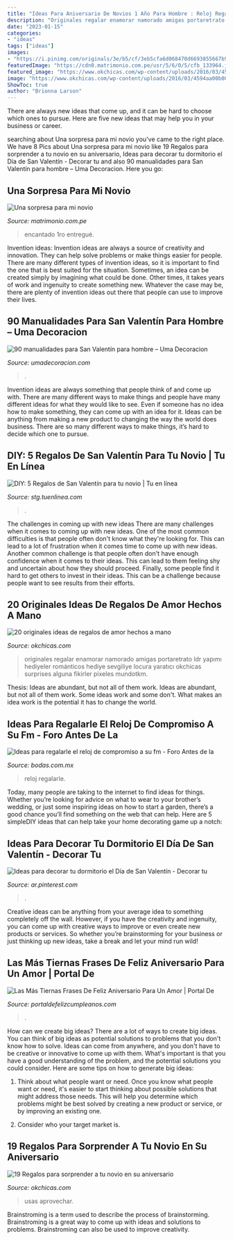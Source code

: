 ```yaml
---
title: "Ideas Para Aniversario De Novios 1 Año Para Hombre : Reloj Regalarle"
description: "Originales regalar enamorar namorado amigas portaretrato ldr yapımı hediyeler románticos hediye sevgiliye locura yaratıcı okchicas surprises alguna fikirler pixeles mundotkm"
date: "2023-01-15"
categories:
- "ideas"
tags: ["ideas"]
images:
- "https://i.pinimg.com/originals/3e/b5/cf/3eb5cfa6d068470d6693855667b9b0c5.png"
featuredImage: "https://cdn0.matrimonio.com.pe/usr/5/6/0/5/cfb_133964.jpg"
featured_image: "https://www.okchicas.com/wp-content/uploads/2016/03/4594aa00b009c8a0ef3b524325591089.jpg"
image: "https://www.okchicas.com/wp-content/uploads/2016/03/4594aa00b009c8a0ef3b524325591089.jpg"
ShowToc: true
author: "Brionna Larson"
---
```



There are always new ideas that come up, and it can be hard to choose which ones to pursue. Here are five new ideas that may help you in your business or career.

	

		
searching about Una sorpresa para mi novio you've came to the right place. We have 8 Pics about Una sorpresa para mi novio like 19 Regalos para sorprender a tu novio en su aniversario, Ideas para decorar tu dormitorio el Día de San Valentín - Decorar tu and also 90 manualidades para San Valentín para hombre – Uma Decoracion. Here you go:
		
    
## Una Sorpresa Para Mi Novio

<img loading=lazy src="https://cdn0.matrimonio.com.pe/usr/5/6/0/5/cfb_133964.jpg" onerror="this.onerror=null;this.src='https://tse3.mm.bing.net/th?id=OIP.781-hKAHSlQe0yFbadyzkAAAAA&amp;pid=15.1';" alt="Una sorpresa para mi novio">

_Source: matrimonio.com.pe_

>encantado 1ro entregué. 

	

Invention ideas:
Invention ideas are always a source of creativity and innovation. They can help solve problems or make things easier for people. There are many different types of invention ideas, so it is important to find the one that is best suited for the situation. Sometimes, an idea can be created simply by imagining what could be done. Other times, it takes years of work and ingenuity to create something new. Whatever the case may be, there are plenty of invention ideas out there that people can use to improve their lives.

    
## 90 Manualidades Para San Valentín Para Hombre – Uma Decoracion

<img loading=lazy src="https://www.umadecoracion.com/wp-content/uploads/2016/01/212.jpg" onerror="this.onerror=null;this.src='https://tse1.mm.bing.net/th?id=OIP.vz08Iy3oP6THfZ34zqlKbgHaFj&amp;pid=15.1';" alt="90 manualidades para San Valentín para hombre – Uma Decoracion">

_Source: umadecoracion.com_

>. 

	

Invention ideas are always something that people think of and come up with. There are many different ways to make things and people have many different ideas for what they would like to see. Even if someone has no idea how to make something, they can come up with an idea for it. Ideas can be anything from making a new product to changing the way the world does business. There are so many different ways to make things, it’s hard to decide which one to pursue.

    
## DIY: 5 Regalos De San Valentín Para Tu Novio | Tu En Línea

<img loading=lazy src="https://dam.tbg.com.mx/content/dam/tbg/mexico/tu/mx/galerias/18/02/09/regalos-novio-san-valentin-4.jpg.imgo.jpg" onerror="this.onerror=null;this.src='https://tse4.mm.bing.net/th?id=OIP.PjFeOnnWAR9cjGBbzpR1wwHaNV&amp;pid=15.1';" alt="DIY: 5 Regalos de San Valentín para tu novio | Tu en línea">

_Source: stg.tuenlinea.com_

>. 

	

The challenges in coming up with new ideas
There are many challenges when it comes to coming up with new ideas. One of the most common difficulties is that people often don't know what they're looking for. This can lead to a lot of frustration when it comes time to come up with new ideas. Another common challenge is that people often don't have enough confidence when it comes to their ideas. This can lead to them feeling shy and uncertain about how they should proceed. Finally, some people find it hard to get others to invest in their ideas. This can be a challenge because people want to see results from their efforts.

    
## 20 Originales Ideas De Regalos De Amor Hechos A Mano

<img loading=lazy src="https://www.okchicas.com/wp-content/uploads/2016/03/4594aa00b009c8a0ef3b524325591089.jpg" onerror="this.onerror=null;this.src='https://tse1.mm.bing.net/th?id=OIP.wnV1SEkbhX6qr3yC48G-8AHaI3&amp;pid=15.1';" alt="20 originales ideas de regalos de amor hechos a mano">

_Source: okchicas.com_

>originales regalar enamorar namorado amigas portaretrato ldr yapımı hediyeler románticos hediye sevgiliye locura yaratıcı okchicas surprises alguna fikirler pixeles mundotkm. 

	

Thesis: Ideas are abundant, but not all of them work.
Ideas are abundant, but not all of them work. Some ideas work and some don't. What makes an idea work is the potential it has to change the world.

    
## Ideas Para Regalarle El Reloj De Compromiso A Su Fm - Foro Antes De La

<img loading=lazy src="https://cdn0.bodas.com.mx/usr/5/1/1/3/cfb_1361551.jpg" onerror="this.onerror=null;this.src='https://tse3.mm.bing.net/th?id=OIP.5kCTwYy74CtJYMwhYym2PgHaJz&amp;pid=15.1';" alt="Ideas para regalarle el reloj de compromiso a su fm - Foro Antes de la">

_Source: bodas.com.mx_

>reloj regalarle. 

	

Today, many people are taking to the internet to find ideas for things. Whether you’re looking for advice on what to wear to your brother’s wedding, or just some inspiring ideas on how to start a garden, there’s a good chance you’ll find something on the web that can help. Here are 5 simpleDIY ideas that can help take your home decorating game up a notch: 

    
## Ideas Para Decorar Tu Dormitorio El Día De San Valentín - Decorar Tu

<img loading=lazy src="https://i.pinimg.com/originals/3e/b5/cf/3eb5cfa6d068470d6693855667b9b0c5.png" onerror="this.onerror=null;this.src='https://tse3.mm.bing.net/th?id=OIP.t8xAoJWPSP66apEED1-4BgHaJy&amp;pid=15.1';" alt="Ideas para decorar tu dormitorio el Día de San Valentín - Decorar tu">

_Source: ar.pinterest.com_

>. 

	

Creative ideas can be anything from your average idea to something completely off the wall. However, if you have the creativity and ingenuity, you can come up with creative ways to improve or even create new products or services. So whether you’re brainstorming for your business or just thinking up new ideas, take a break and let your mind run wild!

    
## Las Más Tiernas Frases De Feliz Aniversario Para Un Amor | Portal De

<img loading=lazy src="http://portaldefelizcumpleanos.com/wp-content/uploads/2018/02/Frases-De-Feliz-Aniversario-Para-Un-Amor-Romántico.jpg" onerror="this.onerror=null;this.src='https://tse4.mm.bing.net/th?id=OIP.k0Vj0kcxoemrcZ2lFAJfjAAAAA&amp;pid=15.1';" alt="Las Más Tiernas Frases De Feliz Aniversario Para Un Amor | Portal De">

_Source: portaldefelizcumpleanos.com_

>. 

	

How can we create big ideas?
There are a lot of ways to create big ideas. You can think of big ideas as potential solutions to problems that you don't know how to solve. Ideas can come from anywhere, and you don't have to be creative or innovative to come up with them. What's important is that you have a good understanding of the problem, and the potential solutions you could consider. Here are some tips on how to generate big ideas:
1. Think about what people want or need. Once you know what people want or need, it's easier to start thinking about possible solutions that might address those needs. This will help you determine which problems might be best solved by creating a new product or service, or by improving an existing one.

2. Consider who your target market is.

    
## 19 Regalos Para Sorprender A Tu Novio En Su Aniversario

<img loading=lazy src="https://www.okchicas.com/wp-content/uploads/2018/12/Regalos-de-aniversario-5.jpg" onerror="this.onerror=null;this.src='https://tse1.mm.bing.net/th?id=OIP.0rLcgVJKCbZQg8UuExviiQHaJ4&amp;pid=15.1';" alt="19 Regalos para sorprender a tu novio en su aniversario">

_Source: okchicas.com_

>usas aprovechar. 

	

Brainstroming is a term used to describe the process of brainstorming. Brainstroming is a great way to come up with ideas and solutions to problems. Brainstroming can also be used to improve creativity.

